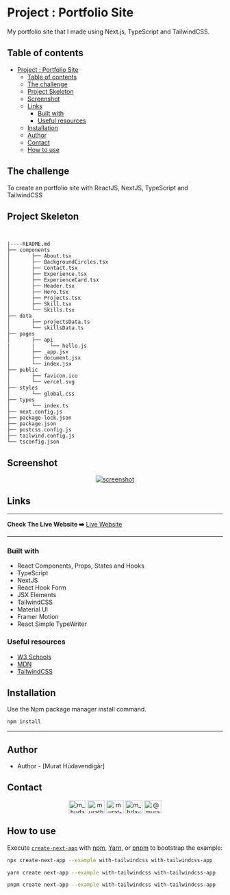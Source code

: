 # Project : Portfolio Site

My portfolio site that I made using Next.js, TypeScript and TailwindCSS.

## Table of contents

- [Project : Portfolio Site](#project--portfolio-site)
  - [Table of contents](#table-of-contents)
  - [The challenge](#the-challenge)
  - [Project Skeleton](#project-skeleton)
  - [Screenshot](#screenshot)
  - [Links](#links)
    - [Built with](#built-with)
    - [Useful resources](#useful-resources)
  - [Installation](#installation)
  - [Author](#author)
  - [Contact](#contact)
  - [How to use](#how-to-use)

## The challenge

To create an portfolio site with ReactJS, NextJS, TypeScript and TailwindCSS

## Project Skeleton

```


|----README.md
├── components
│       ├── About.tsx
│       ├── BackgroundCircles.tsx
│       ├── Contact.tsx
│       ├── Experience.tsx
│       ├── ExperienceCard.tsx
│       ├── Header.tsx
│       ├── Hero.tsx
│       ├── Projects.tsx
│       ├── Skill.tsx
│       └── Skills.tsx
├── data
│       ├── projectsData.ts
│       └── skillsData.ts
├── pages
│       ├── api
|       |     └── hello.js
│       ├── _app.jsx
│       ├── document.jsx
│       └── index.jsx
├── public
│       ├── favicon.ico
│       └── vercel.svg
├── styles
│       └── global.css
├── types
│       └── index.ts
├── next.config.js
├── package-lock.json
├── package.json
├── postcss.config.js
├── tailwind.config.js
└── tsconfig.json

```

## Screenshot

<p align="center">
<a href="https://murathudavendigar.vercel.app/"><img src="https://media.licdn.com/dms/image/C4D22AQG3wVzoU-Lvzg/feedshare-shrink_800/0/1674569569367?e=1677715200&v=beta&t=ROSec6PV0LGYVYNMPXWkZ5BUQlZY6o9lapMSYquenls" alt="screenshot"></a>
</p>

## Links

<hr>
<b>Check The Live Website ➡️</b> <a href="https://murathudavendigar.vercel.app/">Live Website</a>
<hr>

### Built with

- React Components, Props, States and Hooks
- TypeScript
- NextJS
- React Hook Form
- JSX Elements
- TailwindCSS
- Material UI
- Framer Motion
- React Simple TypeWriter

### Useful resources

- [W3 Schools](https://www.w3schools.com/)
- [MDN](https://developer.mozilla.org/en-US/)
- [TailwindCSS](https://tailwindcss.com/)

## Installation

Use the Npm package manager install command.

```bash
npm install
```

---

## Author

- Author - [Murat Hüdavendigâr]

## Contact

<p align="center">
<a href="https://codepen.io/m_hudavendigar" target="blank"><img align="center" src="https://raw.githubusercontent.com/rahuldkjain/github-profile-readme-generator/master/src/images/icons/Social/codepen.svg" alt="m_hudavendigar" height="30" width="40" /></a>
<a href="https://twitter.com/murathoncu" target="blank"><img align="center" src="https://raw.githubusercontent.com/rahuldkjain/github-profile-readme-generator/master/src/images/icons/Social/twitter.svg" alt="murathoncu" height="30" width="40" /></a>
<a href="https://www.linkedin.com/in/murathudavendigaroncu/" target="blank"><img align="center" src="https://raw.githubusercontent.com/rahuldkjain/github-profile-readme-generator/master/src/images/icons/Social/linked-in-alt.svg" alt="murat-hüdavendigâr-öncü-232749246" height="30" width="40" /></a>
<a href="https://instagram.com/m_hdavendigr" target="blank"><img align="center" src="https://raw.githubusercontent.com/rahuldkjain/github-profile-readme-generator/master/src/images/icons/Social/instagram.svg" alt="m_hdavendigr" height="30" width="40" /></a>
  <a href="https://medium.com/@murathoncu" target="blank"><img align="center" src="https://raw.githubusercontent.com/rahuldkjain/github-profile-readme-generator/master/src/images/icons/Social/medium.svg" alt="@murathoncu" height="30" width="40" /></a>
</p>

## How to use

Execute [`create-next-app`](https://github.com/vercel/next.js/tree/canary/packages/create-next-app) with [npm](https://docs.npmjs.com/cli/init), [Yarn](https://yarnpkg.com/lang/en/docs/cli/create/), or [pnpm](https://pnpm.io) to bootstrap the example:

```bash
npx create-next-app --example with-tailwindcss with-tailwindcss-app
```

```bash
yarn create next-app --example with-tailwindcss with-tailwindcss-app
```

```bash
pnpm create next-app --example with-tailwindcss with-tailwindcss-app
```
